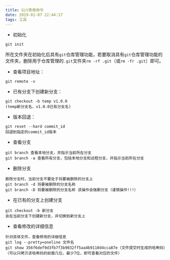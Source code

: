 ```yaml
---
title: Git常用命令
date: 2019-01-07 22:44:17
tags: 工具
---
```


* 初始化

```
git init
```

所在文件夹在初始化后具有`git`仓库管理功能，若要取消具有`git`仓库管理功能的文件夹，删除用于仓库管理的`.git`文件夹`rm -rf .git`（或`rm -fr .git`）即可。

* 查看项目地址：

```
git remote -v
```

* 已有分支下创建新分支：

```
git checkout -b temp v1.0.0
(temp新分支名，v1.0.0已有分支名)
```

* 版本回退：

```
git reset --hard commit_id
回退到指定的commit_id版本
```

* 查看分支

```
git branch 查看本地分支，并指示当前所在分支
git branch -a 查看所有分支，包括本地分支和远程分支，并指示当前所在分支
```

* 删除分支

```
删除分支时，当前分支不要处于将要被删除的分支上
git branch -d 将要被删除的分支名称
git branch -D 将要被删除的分支名称 该操作会强删分支（谨慎操作!!!）
```

* 在已有的分支上创建分支

```
git checkout -b 新分支
会在当前分支下创建新分支，并切换到新分支上
```

* 查看修改的详细信息

```
针对具体文件，查看修改的详细信息
git log --pretty=oneline 文件名
git show 356f6def9d3fb7f3b9032ff5aa4b9110d4cca87e（文件提交时生成的哈希码）（可以只拷贝该哈希码的前面几位，最少7位，即可查看对应的文件）
```
